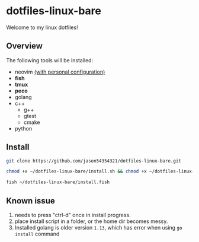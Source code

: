 # dotfiles-linux-bare
Welcome to my linux dotfiles!


## Overview
The following tools will be installed:
* neovim [(with personal configuration)](https://github.com/jason54354321/nvim-config/tree/refactor/lazy.vim)
* **fish**
* **tmux**
* **peco**
* golang
* c++
  * g++
  * gtest
  * cmake
* python

## Install
```bash
git clone https://github.com/jason54354321/dotfiles-linux-bare.git

chmod +x ~/dotfiles-linux-bare/install.sh && chmod +x ~/dotfiles-linux-bare/install.fish && ~/dotfiles-linux-bare/install.sh

fish ~/dotfiles-linux-bare/install.fish

```

## Known issue
1. needs to press "ctrl-d" once in install progress.
2. place install script in a folder, or the home dir becomes messy.
3. Installed golang is older version `1.13`, which has error when using `go install` command
